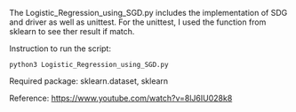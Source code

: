 The Logistic_Regression_using_SGD.py includes the implementation of SDG and driver as well as unittest.
For the unittest, I used the function from sklearn to see ther result if match.

Instruction to run the script:

```
python3 Logistic_Regression_using_SGD.py
```

Required package:
sklearn.dataset, sklearn

Reference:
https://www.youtube.com/watch?v=8lJ6IU028k8 
